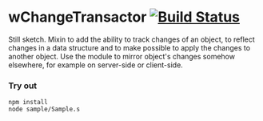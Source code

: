 
# wChangeTransactor [![Build Status](https://travis-ci.org/Wandalen/wChangeTransactor.svg?branch=master)](https://travis-ci.org/Wandalen/wChangeTransactor)

Still sketch. Mixin to add the ability to track changes of an object, to reflect changes in a data structure and to make possible to apply the changes to another object. Use the module to mirror object's changes somehow elsewhere, for example on server-side or client-side.

### Try out
```
npm install
node sample/Sample.s
```







